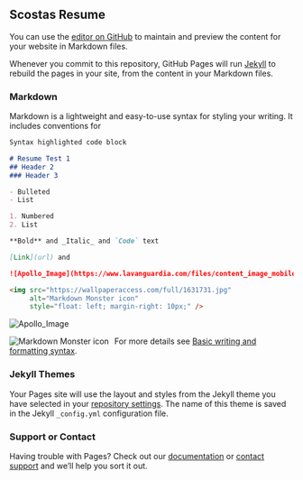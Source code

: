 ## Scostas Resume

You can use the [editor on GitHub](https://github.com/scostas54/scostas54.github.io/edit/main/index.md) to maintain and preview the content for your website in Markdown files.

Whenever you commit to this repository, GitHub Pages will run [Jekyll](https://jekyllrb.com/) to rebuild the pages in your site, from the content in your Markdown files.

### Markdown

Markdown is a lightweight and easy-to-use syntax for styling your writing. It includes conventions for

```markdown
Syntax highlighted code block

# Resume Test 1
## Header 2
### Header 3

- Bulleted
- List

1. Numbered
2. List

**Bold** and _Italic_ and `Code` text

[Link](url) and 

![Apollo_Image](https://www.lavanguardia.com/files/content_image_mobile_filter/uploads/2019/07/09/5fa52d24adc0d.jpeg)

<img src="https://wallpaperaccess.com/full/1631731.jpg"
     alt="Markdown Monster icon"
     style="float: left; margin-right: 10px;" />
```

![Apollo_Image](https://www.lavanguardia.com/files/content_image_mobile_filter/uploads/2019/07/09/5fa52d24adc0d.jpeg)

<img src="https://wallpaperaccess.com/full/1631731.jpg"
     alt="Markdown Monster icon"
     style="float: left; margin-right: 10px;" />

For more details see [Basic writing and formatting syntax](https://docs.github.com/en/github/writing-on-github/getting-started-with-writing-and-formatting-on-github/basic-writing-and-formatting-syntax).

### Jekyll Themes

Your Pages site will use the layout and styles from the Jekyll theme you have selected in your [repository settings](https://github.com/scostas54/scostas54.github.io/settings/pages). The name of this theme is saved in the Jekyll `_config.yml` configuration file.

### Support or Contact

Having trouble with Pages? Check out our [documentation](https://docs.github.com/categories/github-pages-basics/) or [contact support](https://support.github.com/contact) and we’ll help you sort it out.
